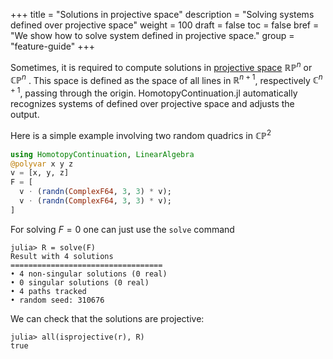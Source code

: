 +++
title = "Solutions in projective space"
description = "Solving systems defined over projective space"
weight = 100
draft = false
toc = false
bref = "We show how to solve system defined in projective space."
group = "feature-guide"
+++






Sometimes, it is required to compute solutions in [projective space](https://en.wikipedia.org/wiki/Projective_space) $\mathbb{RP}^n$ or $\mathbb{CP}^n$ . This space is defined as the space of all lines in $\mathbb{R}^{n+1}$, respectively $\mathbb{C}^{n+1}$, passing through the origin. HomotopyContinuation.jl automatically recognizes systems of defined over projective space and adjusts the output.


Here is a simple example involving two random quadrics in $\mathbb{CP}^2$

```julia
using HomotopyContinuation, LinearAlgebra
@polyvar x y z
v = [x, y, z]
F = [
  v ⋅ (randn(ComplexF64, 3, 3) * v);
  v ⋅ (randn(ComplexF64, 3, 3) * v);
]
```

For solving $F=0$ one can just use the `solve` command

```julia-repl
julia> R = solve(F)
Result with 4 solutions
==================================
• 4 non-singular solutions (0 real)
• 0 singular solutions (0 real)
• 4 paths tracked
• random seed: 310676
```

We can check that the solutions are projective:

```julia-repl
julia> all(isprojective(r), R)
true
```
